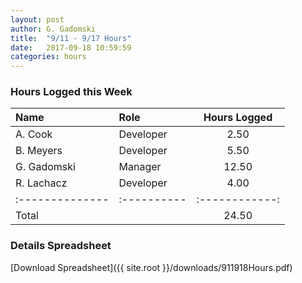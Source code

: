 ```yaml
---
layout: post
author: G. Gadomski
title:  "9/11 - 9/17 Hours"
date:   2017-09-18 10:59:59
categories: hours
---
```


### Hours Logged this Week

| Name          | Role      | Hours Logged |
|:--------------|:----------|:------------:|
| A. Cook       | Developer | 2.50         |
| B. Meyers     | Developer | 5.50         |
| G. Gadomski   | Manager   | 12.50        |
| R. Lachacz    | Developer | 4.00         |
|:--------------|:----------|:------------:|
| Total         |           | 24.50        |



### Details Spreadsheet
[Download Spreadsheet]({{ site.root }}/downloads/911918Hours.pdf)